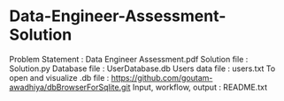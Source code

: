 # Data-Engineer-Assessment-Solution
Problem Statement : Data Engineer Assessment.pdf
Solution file : Solution.py
Database file : UserDatabase.db
Users data file : users.txt
To open and visualize .db file : https://github.com/goutam-awadhiya/dbBrowserForSqlite.git
Input, workflow, output : README.txt
